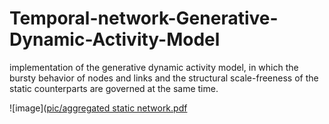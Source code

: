 # Temporal-network-Generative-Dynamic-Activity-Model
implementation of the generative dynamic activity model, in which the bursty behavior of nodes and links and the structural scale-freeness of the static counterparts are governed at the same time.

![image]([pic/aggregated static network.pdf](https://github.com/Guyu98/Temporal-network-Generative-Dynamic-Activity-Model/blob/main/pic/aggregated%20static%20network.png)

